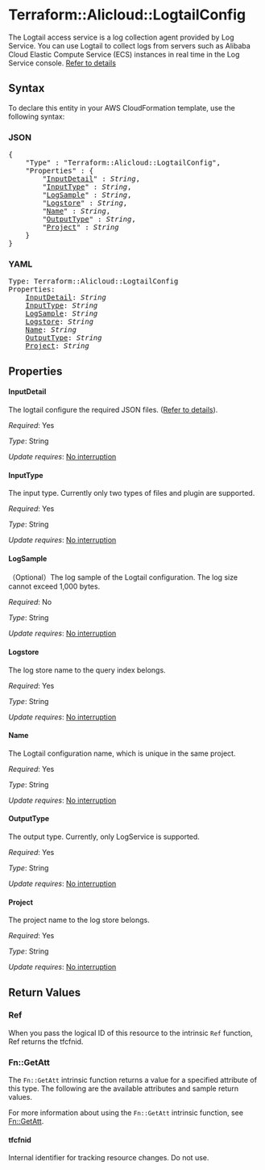 # Terraform::Alicloud::LogtailConfig

The Logtail access service is a log collection agent provided by Log Service. 
You can use Logtail to collect logs from servers such as Alibaba Cloud Elastic
Compute Service (ECS) instances in real time in the Log Service console. [Refer to details](https://www.alibabacloud.com/help/doc-detail/29058.htm
)

## Syntax

To declare this entity in your AWS CloudFormation template, use the following syntax:

### JSON

<pre>
{
    "Type" : "Terraform::Alicloud::LogtailConfig",
    "Properties" : {
        "<a href="#inputdetail" title="InputDetail">InputDetail</a>" : <i>String</i>,
        "<a href="#inputtype" title="InputType">InputType</a>" : <i>String</i>,
        "<a href="#logsample" title="LogSample">LogSample</a>" : <i>String</i>,
        "<a href="#logstore" title="Logstore">Logstore</a>" : <i>String</i>,
        "<a href="#name" title="Name">Name</a>" : <i>String</i>,
        "<a href="#outputtype" title="OutputType">OutputType</a>" : <i>String</i>,
        "<a href="#project" title="Project">Project</a>" : <i>String</i>
    }
}
</pre>

### YAML

<pre>
Type: Terraform::Alicloud::LogtailConfig
Properties:
    <a href="#inputdetail" title="InputDetail">InputDetail</a>: <i>String</i>
    <a href="#inputtype" title="InputType">InputType</a>: <i>String</i>
    <a href="#logsample" title="LogSample">LogSample</a>: <i>String</i>
    <a href="#logstore" title="Logstore">Logstore</a>: <i>String</i>
    <a href="#name" title="Name">Name</a>: <i>String</i>
    <a href="#outputtype" title="OutputType">OutputType</a>: <i>String</i>
    <a href="#project" title="Project">Project</a>: <i>String</i>
</pre>

## Properties

#### InputDetail

The logtail configure the required JSON files. ([Refer to details](https://www.alibabacloud.com/help/doc-detail/29058.htm)).

_Required_: Yes

_Type_: String

_Update requires_: [No interruption](https://docs.aws.amazon.com/AWSCloudFormation/latest/UserGuide/using-cfn-updating-stacks-update-behaviors.html#update-no-interrupt)

#### InputType

The input type. Currently only two types of files and plugin are supported.

_Required_: Yes

_Type_: String

_Update requires_: [No interruption](https://docs.aws.amazon.com/AWSCloudFormation/latest/UserGuide/using-cfn-updating-stacks-update-behaviors.html#update-no-interrupt)

#### LogSample

（Optional）The log sample of the Logtail configuration. The log size cannot exceed 1,000 bytes.

_Required_: No

_Type_: String

_Update requires_: [No interruption](https://docs.aws.amazon.com/AWSCloudFormation/latest/UserGuide/using-cfn-updating-stacks-update-behaviors.html#update-no-interrupt)

#### Logstore

The log store name to the query index belongs.

_Required_: Yes

_Type_: String

_Update requires_: [No interruption](https://docs.aws.amazon.com/AWSCloudFormation/latest/UserGuide/using-cfn-updating-stacks-update-behaviors.html#update-no-interrupt)

#### Name

The Logtail configuration name, which is unique in the same project.

_Required_: Yes

_Type_: String

_Update requires_: [No interruption](https://docs.aws.amazon.com/AWSCloudFormation/latest/UserGuide/using-cfn-updating-stacks-update-behaviors.html#update-no-interrupt)

#### OutputType

The output type. Currently, only LogService is supported.

_Required_: Yes

_Type_: String

_Update requires_: [No interruption](https://docs.aws.amazon.com/AWSCloudFormation/latest/UserGuide/using-cfn-updating-stacks-update-behaviors.html#update-no-interrupt)

#### Project

The project name to the log store belongs.

_Required_: Yes

_Type_: String

_Update requires_: [No interruption](https://docs.aws.amazon.com/AWSCloudFormation/latest/UserGuide/using-cfn-updating-stacks-update-behaviors.html#update-no-interrupt)

## Return Values

### Ref

When you pass the logical ID of this resource to the intrinsic `Ref` function, Ref returns the tfcfnid.

### Fn::GetAtt

The `Fn::GetAtt` intrinsic function returns a value for a specified attribute of this type. The following are the available attributes and sample return values.

For more information about using the `Fn::GetAtt` intrinsic function, see [Fn::GetAtt](https://docs.aws.amazon.com/AWSCloudFormation/latest/UserGuide/intrinsic-function-reference-getatt.html).

#### tfcfnid

Internal identifier for tracking resource changes. Do not use.

